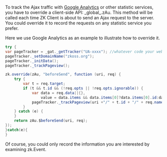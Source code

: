 To track the Ajax traffic with [Google
Analytics](http://www.google.com/analytics/) or other statistic
services, you have to override a client-side API:
<javadoc directory="jsdoc" method="beforeSend(_global_.String, zk.Event, zk.Desktop)">\_global\_.zAu</javadoc>.
This method will be called each time ZK Client is about to send an Ajax
request to the server. You could override it to record the requests on
any statistic service you prefer.

Here we use Google Analytics as an example to illustrate how to override
it.

``` java
try {
var pageTracker = _gat._getTracker("UA-xxxx"); //whatever code your website is assigned
pageTracker._setDomainName("zkoss.org");
pageTracker._initData();
pageTracker._trackPageview();

zk.override(zAu, "beforeSend", function (uri, req) {
    try {
        var t = req.target;
        if (t && t.id && (!req.opts || !req.opts.ignorable)) {
            var data = req.data||{},
                value = data.items && data.items[0]?data.items[0].id:data.value;
            pageTracker._trackPageview(uri +"/" + t.id + "/" + req.name + (value?"/"+value:""));
        }
    } catch (e) {
    }
    return zAu.$beforeSend(uri, req);
});
}catch(e){
}
```

Of course, you could only record the information you are interested by
examining <javadoc method="name" directory="jsdoc">zk.Event</javadoc>.
